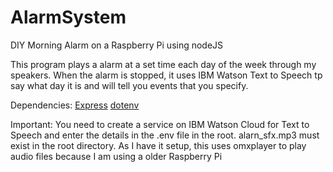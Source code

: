 # AlarmSystem
DIY Morning Alarm on a Raspberry Pi using nodeJS

This program plays a alarm at a set time each day of the week through my speakers.
When the alarm is stopped, it uses IBM Watson Text to Speech tp say what day it is and will tell you events that you specify.

Dependencies:
[Express](https://expressjs.com)
[dotenv](https://github.com/motdotla/dotenv)

Important:
You need to create a service on IBM Watson Cloud for Text to Speech and enter the details in the .env file in the root.
alarn_sfx.mp3 must exist in the root directory.
As I have it setup, this uses omxplayer to play audio files because I am using a older Raspberry Pi
